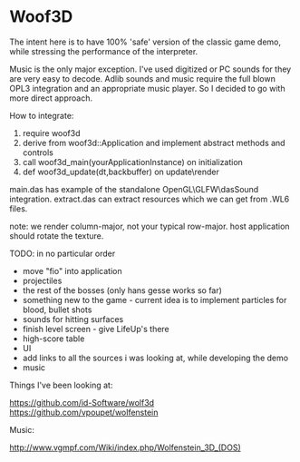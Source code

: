 # Woof3D

The intent here is to have 100% 'safe' version of the classic game demo,
while stressing the performance of the interpreter.

Music is the only major exception. I've used digitized or PC sounds for they are very easy to decode.
Adlib sounds and music require the full blown OPL3 integration and an appropriate music player.
So I decided to go with more direct approach.

How to integrate:

1. require woof3d
2. derive from woof3d::Application and implement abstract methods and controls
3. call woof3d_main(yourApplicationInstance) on initialization
4. def woof3d_update(dt,backbuffer) on update\render

main.das has example of the standalone OpenGL\GLFW\dasSound integration.
extract.das can extract resources which we can get from .WL6 files.

note: we render column-major, not your typical row-major. host application should rotate the texture.

TODO: in no particular order

* move "fio" into application
* projectiles
* the rest of the bosses (only hans gesse works so far)
* something new to the game - current idea is to implement particles for blood, bullet shots
* sounds for hitting surfaces
* finish level screen - give LifeUp's there
* high-score table
* UI
* add links to all the sources i was looking at, while developing the demo
* music

Things I've been looking at:

https://github.com/id-Software/wolf3d
https://github.com/vpoupet/wolfenstein

Music:

http://www.vgmpf.com/Wiki/index.php/Wolfenstein_3D_(DOS)





